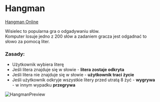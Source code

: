 # Hangman

[Hangman Online](https://krzysztofglab.github.io/Hangman/)

Wisielec to popularna gra o odgadywaniu słów.<br>
Komputer losuje jedno z 200 słów a zadaniem gracza jest odgadnać to słowo za pomocą liter.

### Zasady:

* Użytkownik wybiera literę
* Jeśli litera znajduje się w słowie - <b>litera zostaje odkryta</b>
* Jeśli litera nie znajduje się w słowie - <b>użytkownik traci życie</b>
* Jeśli użytkownik odkryje wszystkie litery przed utratą 8 żyć - <b>wygrywa</b> - w innym wypadku <b>przegrywa</b>

![HangmanPreview](https://user-images.githubusercontent.com/59751253/126894251-79ee4a5b-fd51-427c-a574-41af97105115.gif)
